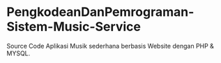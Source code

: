 # PengkodeanDanPemrograman-Sistem-Music-Service
Source Code Aplikasi Musik sederhana berbasis Website dengan PHP &amp; MYSQL.
